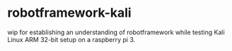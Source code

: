 # robotframework-kali
wip for establishing an understanding of robotframework while testing Kali Linux ARM 32-bit setup on a raspberry pi 3.
